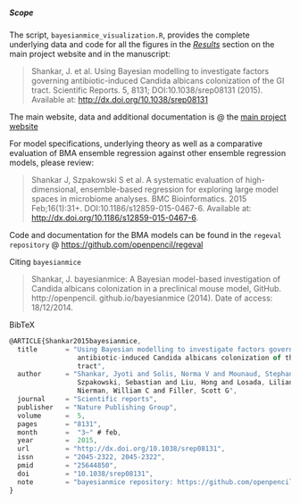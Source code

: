 ##### Scope
The script, `bayesianmice_visualization.R`, provides the complete underlying data and code for all the figures in the [*Results*][results] section on the main project website and in the manuscript:

> Shankar, J. et al. Using Bayesian modelling to investigate factors governing antibiotic-induced Candida albicans colonization of the GI tract. Scientific Reports. 5, 8131; DOI:10.1038/srep08131 (2015). Available at: http://dx.doi.org/10.1038/srep08131

The main website, data and additional documentation is @ the [main project website][mainsite]

For model specifications, underlying theory as well as a comparative evaluation of BMA ensemble regression against other ensemble regression models, please review:

> Shankar J, Szpakowski S et al. A systematic evaluation of high-dimensional, ensemble-based regression for exploring large model spaces in microbiome analyses. BMC Bioinformatics. 2015 Feb;16(1):31+. DOI:10.1186/s12859-015-0467-6. Available at: http://dx.doi.org/10.1186/s12859-015-0467-6.

Code and documentation for the BMA models can be found in the `regeval repository` @ https://github.com/openpencil/regeval

Citing `bayesianmice`

> Shankar, J. bayesianmice: A Bayesian model-based investigation of Candida albicans colonization in a preclinical mouse model, GitHub. http://openpencil. github.io/bayesianmice (2014). Date of access: 18/12/2014.

BibTeX
```javascript
@ARTICLE{Shankar2015bayesianmice,
  title       = "Using Bayesian modelling to investigate factors governing
                 antibiotic-induced Candida albicans colonization of the {GI}
                 tract",
  author      = "Shankar, Jyoti and Solis, Norma V and Mounaud, Stephanie and
                 Szpakowski, Sebastian and Liu, Hong and Losada, Liliana and
                 Nierman, William C and Filler, Scott G",
  journal     = "Scientific reports",
  publisher   = "Nature Publishing Group",
  volume      =  5,
  pages       = "8131",
  month       =  "3~" # feb,
  year        =  2015,
  url         = "http://dx.doi.org/10.1038/srep08131",
  issn        = "2045-2322, 2045-2322",
  pmid        = "25644850",
  doi         = "10.1038/srep08131",
  note        = "bayesianmice repository: https://github.com/openpencil/regeval"
}
```
<!--Websites-->
[mainsite]: http://openpencil.github.io/bayesianmice/ "_bayesianmice_: project documentation website"
[results]: http://openpencil.github.io/bayesianmice/results.html "_bayesianmice_: Results"
